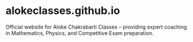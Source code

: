 # alokeclasses.github.io
Official website for Aloke Chakrabarti Classes – providing expert coaching in Mathematics, Physics, and Competitive Exam preparation.

